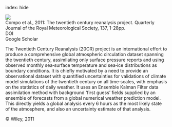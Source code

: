index: hide

<div class="Citation">
    <div class="Citation-thumb CitationThumb-linked"  data-href="https://doi.org/10.1002/qj.776">
      <img src="https://static.claimspace.cloud/climate-study-static/refs/thumbs/10/Compo_et_al_2011-thumb.png" />
    </div>

  <div class="Citation-body">
    <div class="Citation-text">Compo et al., 2011: The twentieth century reanalysis project. <span class="Article-journal">Quarterly Journal of the Royal Meteorological Society, </span><span class="Article-volume">137, </span>1-28pp.</div>
    <div class="Citation-links">
      <div class="CitationLink" data-href="https://doi.org/10.1002/qj.776">
        <div class="CitationLink-icon CitationLink-Doi"></div>
        <div class="CitationLink-text">DOI</div>
      </div>
      <div class="CitationLink" data-href="https://scholar.google.com/scholar?q=10.1002/qj.776">
        <div class="CitationLink-icon CitationLink-Scholar"></div>
        <div class="CitationLink-text">Google Scholar</div>
      </div>
    </div>
  </div>
</div>

The Twentieth Century Reanalysis (20CR) project is an international effort to produce a comprehensive global atmospheric circulation dataset spanning the twentieth century, assimilating only surface pressure reports and using observed monthly sea‐surface temperature and sea‐ice distributions as boundary conditions. It is chiefly motivated by a need to provide an observational dataset with quantified uncertainties for validations of climate model simulations of the twentieth century on all time‐scales, with emphasis on the statistics of daily weather. It uses an Ensemble Kalman Filter data assimilation method with background ‘first guess’ fields supplied by an ensemble of forecasts from a global numerical weather prediction model. This directly yields a global analysis every 6 hours as the most likely state of the atmosphere, and also an uncertainty estimate of that analysis.

<div class="Citation-copy">
&copy; Wiley, 2011
</div>